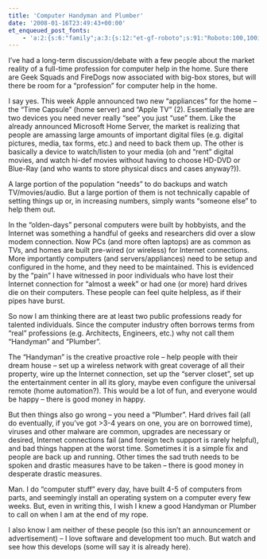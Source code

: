 ```yaml
---
title: 'Computer Handyman and Plumber'
date: '2008-01-16T23:49:43+00:00'
et_enqueued_post_fonts:
    - 'a:2:{s:6:"family";a:3:{s:12:"et-gf-roboto";s:91:"Roboto:100,100italic,300,300italic,regular,italic,500,500italic,700,700italic,900,900italic";s:22:"et-gf-roboto-condensed";s:59:"Roboto+Condensed:300,300italic,regular,italic,700,700italic";s:17:"et-gf-roboto-slab";s:51:"Roboto+Slab:100,200,300,regular,500,600,700,800,900";}s:6:"subset";a:7:{i:0;s:9:"latin-ext";i:1;s:5:"greek";i:2;s:9:"greek-ext";i:3;s:10:"vietnamese";i:4;s:8:"cyrillic";i:5;s:5:"latin";i:6;s:12:"cyrillic-ext";}}'
---
```


I’ve had a long-term discussion/debate with a few people about the market reality of a full-time profession for computer help in the home. Sure there are Geek Squads and FireDogs now associated with big-box stores, but will there be room for a “profession” for computer help in the home.

I say yes. This week Apple announced two new “appliances” for the home – the “Time Capsule” (home server) and “Apple TV” (2). Essentially these are two devices you need never really “see” you just “use” them. Like the already announced Microsoft Home Server, the market is realizing that people are amassing large amounts of important digital files (e.g. digital pictures, media, tax forms, etc.) and need to back them up. The other is basically a device to watch/listen to your media (oh and “rent” digital movies, and watch hi-def movies without having to choose HD-DVD or Blue-Ray (and who wants to store physical discs and cases anyway?)).

A large portion of the population “needs” to do backups and watch TV/movies/audio. But a large portion of them is not technically capable of setting things up or, in increasing numbers, simply wants “someone else” to help them out.

In the “olden-days” personal computers were built by hobbyists, and the Internet was something a handful of geeks and researchers did over a slow modem connection. Now PCs (and more often laptops) are as common as TVs, and homes are built pre-wired (or wireless) for Internet connections. More importantly computers (and servers/appliances) need to be setup and configured in the home, and they need to be maintained. This is evidenced by the “pain” I have witnessed in poor individuals who have lost their Internet connection for “almost a week” or had one (or more) hard drives die on their computers. These people can feel quite helpless, as if their pipes have burst.

So now I am thinking there are at least two public professions ready for talented individuals. Since the computer industry often borrows terms from “real” professions (e.g. Architects, Engineers, etc.) why not call them “Handyman” and “Plumber”.

The “Handyman” is the creative proactive role – help people with their dream house – set up a wireless network with great coverage of all their property, wire up the Internet connection, set up the “server closet”, set up the entertainment center in all its glory, maybe even configure the universal remote (home automation?). This would be a lot of fun, and everyone would be happy – there is good money in happy.

But then things also go wrong – you need a “Plumber”. Hard drives fail (all do eventually, if you’ve got &gt;3-4 years on one, you are on borrowed time), viruses and other malware are common, upgrades are necessary or desired, Internet connections fail (and foreign tech support is rarely helpful), and bad things happen at the worst time. Sometimes it is a simple fix and people are back up and running. Other times the sad truth needs to be spoken and drastic measures have to be taken – there is good money in desperate drastic measures.

Man. I do “computer stuff” every day, have built 4-5 of computers from parts, and seemingly install an operating system on a computer every few weeks. But, even in writing this, I wish I knew a good Handyman or Plumber to call on when I am at the end of my rope.

I also know I am neither of these people (so this isn’t an announcement or advertisement) – I love software and development too much. But watch and see how this develops (some will say it is already here).